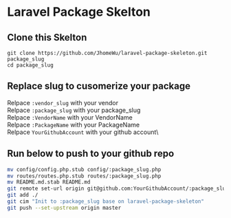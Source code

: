 
# Laravel Package Skelton

## Clone this Skelton
```
git clone https://github.com/JhomeWu/laravel-package-skeleton.git package_slug
cd package_slug
```

## Replace slug to cusomerize your package

Relpace `:vendor_slug` with your vendor\
Relpace `:package_slug` with your package_slug\
Relpace `:VendorName` with your VendorName\
Relpace `:PackageName` with your PackageName\
Relpace `YourGithubAccount` with your github account\

## Run below to push to your github repo

```bash
mv config/config.php.stub config/:package_slug.php
mv routes/routes.php.stub routes/:package_slug.php
mv README.md.stab README.md
git remote set-url origin git@github.com:YourGithubAccount/:package_slug.git
git add ./
git cim "Init to :package_slug base on laravel-package-skeleton"
git push --set-upstream origin master
```
